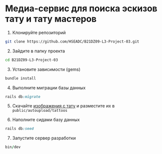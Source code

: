 # Медиа-сервис для поиска эскизов тату и тату мастеров

1. Клонируйте репозиторий

```bash
git clone https://github.com/HSEADC/B21DZ09-L3-Project-03.git
```

2. Зайдите в папку проекта

```bash
cd B21DZ09-L3-Project-03
```

3. Установите зависимости (gems)

```ruby
bundle install
```

4. Выполните миграции базы данных

```ruby
rails db:migrate
```

5. Скачайте [изображения с тату](https://disk.yandex.ru/d/PTdfE03I45aN2w) и разместите их в `public/autoupload/tattoos`



7. Наполните сидами базу данных

```ruby
rails db:seed
```

7. Запустите сервер разработки

```ruby
bin/dev
```
